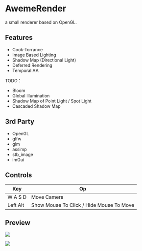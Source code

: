# AwemeRender

a small renderer based on OpenGL.



## Features

- Cook-Torrance
- Image Based Lighting
- Shadow Map (Directional Light)
- Deferred Rendering
- Temporal AA

TODO：

- Bloom
- Global Illumination
- Shadow Map of Point Light / Spot Light
- Cascaded Shadow Map



## 3rd Party

- OpenGL
- glfw
- glm
- assimp
- stb_image
- imGui



## Controls

| Key      | Op                                       |
| -------- | ---------------------------------------- |
| W A S D  | Move Camera                              |
| Left Alt | Show Mouse To Click / Hide Mouse To Move |



## Preview

![](https://irimskyblog.oss-cn-beijing.aliyuncs.com/content/Snipaste_2022-03-13_17-30-56.png)



![](https://irimskyblog.oss-cn-beijing.aliyuncs.com/content/Snipaste_2022-03-13_17-43-24.png)



